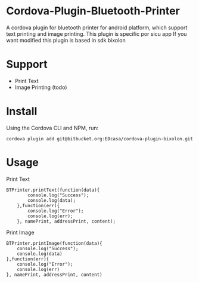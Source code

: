 # Cordova-Plugin-Bluetooth-Printer
A cordova plugin for bluetooth printer for android platform, which support text printing and image printing. This plugin is specific por sicu app
If you want modified this plugin is based in sdk bixolon

# Support
- Print Text
- Image Printing (todo)

# Install
Using the Cordova CLI and NPM, run:

```
cordova plugin add git@bitbucket.org:EDcasa/cordova-plugin-bixolon.git
```

# Usage

Print Text
```
BTPrinter.printText(function(data){
        console.log("Success");
        console.log(data); 
    },function(err){
        console.log("Error");
        console.log(err);
    }, namePrint, addressPrint, content);

```

Print Image
```
BTPrinter.printImage(function(data){
	console.log("Success");
	console.log(data)
},function(err){
	console.log("Error");
	console.log(err)
}, namePrint, addressPrint, content)
```